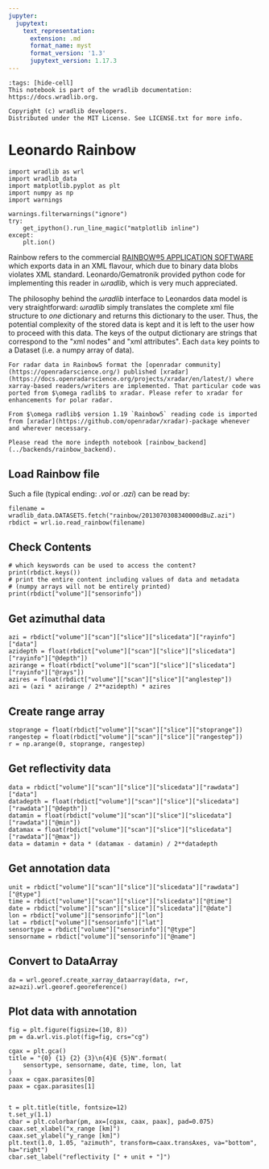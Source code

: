 ```yaml
---
jupyter:
  jupytext:
    text_representation:
      extension: .md
      format_name: myst
      format_version: '1.3'
      jupytext_version: 1.17.3
---
```


```{raw-cell}
:tags: [hide-cell]
This notebook is part of the wradlib documentation: https://docs.wradlib.org.

Copyright (c) wradlib developers.
Distributed under the MIT License. See LICENSE.txt for more info.
```

# Leonardo Rainbow

```{code-cell} python
import wradlib as wrl
import wradlib_data
import matplotlib.pyplot as plt
import numpy as np
import warnings

warnings.filterwarnings("ignore")
try:
    get_ipython().run_line_magic("matplotlib inline")
except:
    plt.ion()
```

Rainbow refers to the commercial [RAINBOW®5 APPLICATION SOFTWARE](https://www.leonardogermany.com/en/products/rainbow-5) which exports data in an XML flavour, which due to binary data blobs violates XML standard. Leonardo/Gematronik provided python code for implementing this reader in $\omega radlib$, which is very much appreciated.

The philosophy behind the $\omega radlib$ interface to Leonardos data model is very straightforward: $\omega radlib$ simply translates the complete xml file structure to *one* dictionary and returns this dictionary to the user. Thus, the potential complexity of the stored data is kept and it is left to the user how to proceed with this data. The keys of the output dictionary are strings that correspond to the "xml nodes" and "xml attributes". Each ``data`` key points to a Dataset (i.e. a numpy array of data).

```{warning}
For radar data in Rainbow5 format the [openradar community](https://openradarscience.org/) published [xradar](https://docs.openradarscience.org/projects/xradar/en/latest/) where xarray-based readers/writers are implemented. That particular code was ported from $\omega radlib$ to xradar. Please refer to xradar for enhancements for polar radar.

From $\omega radlib$ version 1.19 `Rainbow5` reading code is imported from [xradar](https://github.com/openradar/xradar)-package whenever and wherever necessary.

Please read the more indepth notebook [rainbow_backend](../backends/rainbow_backend).
```


## Load Rainbow file

Such a file (typical ending: *.vol* or *.azi*) can be read by:

```{code-cell} python
filename = wradlib_data.DATASETS.fetch("rainbow/2013070308340000dBuZ.azi")
rbdict = wrl.io.read_rainbow(filename)
```

## Check Contents

```{code-cell} python
# which keyswords can be used to access the content?
print(rbdict.keys())
# print the entire content including values of data and metadata
# (numpy arrays will not be entirely printed)
print(rbdict["volume"]["sensorinfo"])
```

## Get azimuthal data

```{code-cell} python
azi = rbdict["volume"]["scan"]["slice"]["slicedata"]["rayinfo"]["data"]
azidepth = float(rbdict["volume"]["scan"]["slice"]["slicedata"]["rayinfo"]["@depth"])
azirange = float(rbdict["volume"]["scan"]["slice"]["slicedata"]["rayinfo"]["@rays"])
azires = float(rbdict["volume"]["scan"]["slice"]["anglestep"])
azi = (azi * azirange / 2**azidepth) * azires
```

## Create range array

```{code-cell} python
stoprange = float(rbdict["volume"]["scan"]["slice"]["stoprange"])
rangestep = float(rbdict["volume"]["scan"]["slice"]["rangestep"])
r = np.arange(0, stoprange, rangestep)
```

## Get reflectivity data

```{code-cell} python
data = rbdict["volume"]["scan"]["slice"]["slicedata"]["rawdata"]["data"]
datadepth = float(rbdict["volume"]["scan"]["slice"]["slicedata"]["rawdata"]["@depth"])
datamin = float(rbdict["volume"]["scan"]["slice"]["slicedata"]["rawdata"]["@min"])
datamax = float(rbdict["volume"]["scan"]["slice"]["slicedata"]["rawdata"]["@max"])
data = datamin + data * (datamax - datamin) / 2**datadepth
```

## Get annotation data

```{code-cell} python
unit = rbdict["volume"]["scan"]["slice"]["slicedata"]["rawdata"]["@type"]
time = rbdict["volume"]["scan"]["slice"]["slicedata"]["@time"]
date = rbdict["volume"]["scan"]["slice"]["slicedata"]["@date"]
lon = rbdict["volume"]["sensorinfo"]["lon"]
lat = rbdict["volume"]["sensorinfo"]["lat"]
sensortype = rbdict["volume"]["sensorinfo"]["@type"]
sensorname = rbdict["volume"]["sensorinfo"]["@name"]
```

## Convert to DataArray

```{code-cell} python
da = wrl.georef.create_xarray_dataarray(data, r=r, az=azi).wrl.georef.georeference()
```

## Plot data with annotation

```{code-cell} python
fig = plt.figure(figsize=(10, 8))
pm = da.wrl.vis.plot(fig=fig, crs="cg")

cgax = plt.gca()
title = "{0} {1} {2} {3}\n{4}E {5}N".format(
    sensortype, sensorname, date, time, lon, lat
)
caax = cgax.parasites[0]
paax = cgax.parasites[1]


t = plt.title(title, fontsize=12)
t.set_y(1.1)
cbar = plt.colorbar(pm, ax=[cgax, caax, paax], pad=0.075)
caax.set_xlabel("x_range [km]")
caax.set_ylabel("y_range [km]")
plt.text(1.0, 1.05, "azimuth", transform=caax.transAxes, va="bottom", ha="right")
cbar.set_label("reflectivity [" + unit + "]")
```
